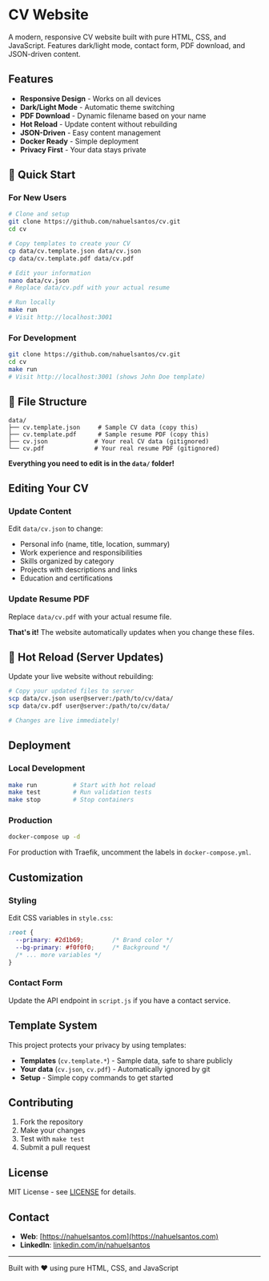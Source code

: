 # CV Website

A modern, responsive CV website built with pure HTML, CSS, and JavaScript. Features dark/light mode, contact form, PDF download, and JSON-driven content.

## Features

- **Responsive Design** - Works on all devices
- **Dark/Light Mode** - Automatic theme switching
- **PDF Download** - Dynamic filename based on your name
- **Hot Reload** - Update content without rebuilding
- **JSON-Driven** - Easy content management
- **Docker Ready** - Simple deployment
- **Privacy First** - Your data stays private

## 🚀 Quick Start

### For New Users

```bash
# Clone and setup
git clone https://github.com/nahuelsantos/cv.git
cd cv

# Copy templates to create your CV
cp data/cv.template.json data/cv.json
cp data/cv.template.pdf data/cv.pdf

# Edit your information
nano data/cv.json
# Replace data/cv.pdf with your actual resume

# Run locally
make run
# Visit http://localhost:3001
```

### For Development

```bash
git clone https://github.com/nahuelsantos/cv.git
cd cv
make run
# Visit http://localhost:3001 (shows John Doe template)
```

## 📁 File Structure

```
data/
├── cv.template.json     # Sample CV data (copy this)
├── cv.template.pdf      # Sample resume PDF (copy this)
├── cv.json             # Your real CV data (gitignored)
└── cv.pdf              # Your real resume PDF (gitignored)
```

**Everything you need to edit is in the `data/` folder!**

## Editing Your CV

### Update Content

Edit `data/cv.json` to change:
- Personal info (name, title, location, summary)
- Work experience and responsibilities
- Skills organized by category
- Projects with descriptions and links
- Education and certifications

### Update Resume PDF

Replace `data/cv.pdf` with your actual resume file.

**That's it!** The website automatically updates when you change these files.

## 🔄 Hot Reload (Server Updates)

Update your live website without rebuilding:

```bash
# Copy your updated files to server
scp data/cv.json user@server:/path/to/cv/data/
scp data/cv.pdf user@server:/path/to/cv/data/

# Changes are live immediately!
```

## Deployment

### Local Development
```bash
make run          # Start with hot reload
make test         # Run validation tests
make stop         # Stop containers
```

### Production
```bash
docker-compose up -d
```

For production with Traefik, uncomment the labels in `docker-compose.yml`.

## Customization

### Styling
Edit CSS variables in `style.css`:
```css
:root {
  --primary: #2d1b69;        /* Brand color */
  --bg-primary: #f0f0f0;     /* Background */
  /* ... more variables */
}
```

### Contact Form
Update the API endpoint in `script.js` if you have a contact service.

## Template System

This project protects your privacy by using templates:

- **Templates** (`cv.template.*`) - Sample data, safe to share publicly
- **Your data** (`cv.json`, `cv.pdf`) - Automatically ignored by git
- **Setup** - Simple copy commands to get started

## Contributing

1. Fork the repository
2. Make your changes
3. Test with `make test`
4. Submit a pull request

## License

MIT License - see [LICENSE](LICENSE) for details.

## Contact

- **Web**: [https://nahuelsantos.com](https://nahuelsantos.com)
- **LinkedIn**: [linkedin.com/in/nahuelsantos](https://linkedin.com/in/nahuelsantos)

---

Built with ❤️ using pure HTML, CSS, and JavaScript
